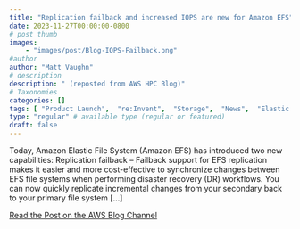 ```yaml
---
title: "Replication failback and increased IOPS are new for Amazon EFS"
date: 2023-11-27T00:00:00-0800
# post thumb
images:
    - "images/post/Blog-IOPS-Failback.png"
#author
author: "Matt Vaughn"
# description
description: " (reposted from AWS HPC Blog)"
# Taxonomies
categories: []
tags: [ "Product Launch",  "re:Invent",  "Storage",  "News",  "Elastic File System (EFS)",  "hpcblog", ]
type: "regular" # available type (regular or featured)
draft: false
---
```


Today, Amazon Elastic File System (Amazon EFS) has introduced two new capabilities: Replication failback – Failback support for EFS replication makes it easier and more cost-effective to synchronize changes between EFS file systems when performing disaster recovery (DR) workflows. You can now quickly replicate incremental changes from your secondary back to your primary file system […]

<a href="https://aws.amazon.com/blogs/aws/replication-failback-and-increased-iops-are-new-for-amazon-efs/" class="btn btn-primary btn-lg active" role="button" aria-pressed="true" style="margin-top: 8px;">Read the Post on the AWS Blog Channel</a>